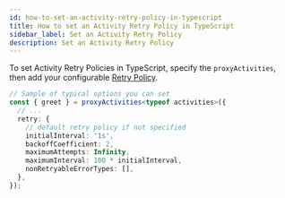 ```yaml
---
id: how-to-set-an-activity-retry-policy-in-typescript
title: How to set an Activity Retry Policy in TypeScript
sidebar_label: Set an Activity Retry Policy
description: Set an Activity Retry Policy
---
```


To set Activity Retry Policies in TypeScript, specify the `proxyActivities`, then add your configurable [Retry Policy](https://typescript.temporal.io/api/interfaces/proto.coresdk.common.iretrypolicy).

```typescript
// Sample of typical options you can set
const { greet } = proxyActivities<typeof activities>({
  // ...
  retry: {
    // default retry policy if not specified
    initialInterval: '1s',
    backoffCoefficient: 2,
    maximumAttempts: Infinity,
    maximumInterval: 100 * initialInterval,
    nonRetryableErrorTypes: [],
  },
});
```
